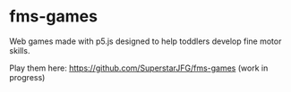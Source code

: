 # fms-games
Web games made with p5.js designed to help toddlers develop fine motor skills.

Play them here: https://github.com/SuperstarJFG/fms-games (work in progress)
